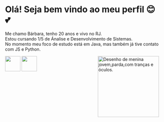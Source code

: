 <body>

  <h1>Olá! Seja bem vindo ao meu perfil 😊💕</h1>

  Me chamo Bárbara, tenho 20 anos e vivo no RJ.<br>
  Estou cursando 1/5 de Ánalise e Desenvolvimento de Sistemas.<br>
  No momento meu foco de estudo está em Java, mas também já tive contato com JS e Python.<br>

  <img align="right" alt="Desenho de menina jovem,parda,com tranças e óculos." height="200" src="https://cdn.picrew.me/shareImg/org/202303/1727751_QXyvaqpB.png">
  
  <div id="icons_language" style="display:inline;">
    <img height="50" width="50" src="https://cdn.jsdelivr.net/gh/devicons/devicon/icons/java/java-original.svg">
    <img height="50" width="50" src="https://cdn.jsdelivr.net/gh/devicons/devicon/icons/python/python-original.svg">
  </div>
  
</body>
